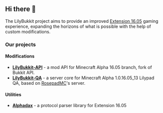 ## Hi there 👋

The LilyBukkit project aims to provide an improved [Extension 16.05](https://alphaver.fandom.com/wiki/AlphaVer_Wiki) gaming experience, expanding the horizons of what is possible with the help of custom modifications.

### Our projects
#### Modifications
- [**LilyBukkit-API**](https://github.com/LilyBukkit/LilyBukkit-API) - a mod API for Minecraft Alpha 16.05 branch, fork of Bukkit API.
- [**LilyBukkit-QA**](https://github.com/LilyBukkit/LilyBukkit-Core) - a server core for Minecraft Alpha 1.0.16.05_13 Lilypad QA, based on [RosepadMC](https://rosepadmc.github.io)'s server.
#### Utilities
- [**Alphadax**](https://github.com/LilyBukkit/Alphadax) - a protocol parser library for Extension 16.05

<!--

**Here are some ideas to get you started:**

🙋‍♀️ A short introduction - what is your organization all about?
🌈 Contribution guidelines - how can the community get involved?
👩‍💻 Useful resources - where can the community find your docs? Is there anything else the community should know?
🍿 Fun facts - what does your team eat for breakfast?
🧙 Remember, you can do mighty things with the power of [Markdown](https://docs.github.com/github/writing-on-github/getting-started-with-writing-and-formatting-on-github/basic-writing-and-formatting-syntax)
-->
